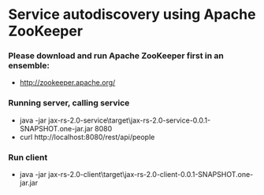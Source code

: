 Service autodiscovery using Apache ZooKeeper
==============

### Please download and run Apache ZooKeeper first in an ensemble: 
 - http://zookeeper.apache.org/

### Running server, calling service
 - java -jar jax-rs-2.0-service\target\jax-rs-2.0-service-0.0.1-SNAPSHOT.one-jar.jar 8080
 - curl http://localhost:8080/rest/api/people
 
### Run client
 - java -jar jax-rs-2.0-client\target\jax-rs-2.0-client-0.0.1-SNAPSHOT.one-jar.jar
